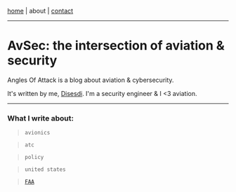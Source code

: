 
<a href="https://disesdi.github.io/" target="_blank" rel="noopener noreferrer">home</a> \| about \| 
<a href="https://cx7.dev/research/policy.html" target="_blank" rel="noopener noreferrer">contact</a>

-----

# AvSec: the intersection of aviation & security

Angles Of Attack is a blog about aviation & cybersecurity. 

It's written by me, [Disesdi](https://cr1.dev/contact.html). I'm a security engineer & I <3 aviation. 

-----

### What I write about:

> `avionics`

> `atc` 

> `policy`  

> `united states`  

> [`FAA`](https://google.com)
